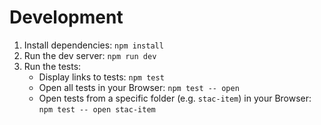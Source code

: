 # Development

1. Install dependencies: `npm install`
2. Run the dev server: `npm run dev`
3. Run the tests:
    - Display links to tests: `npm test`
    - Open all tests in your Browser: `npm test -- open`
    - Open tests from a specific folder (e.g. `stac-item`) in your Browser: `npm test -- open stac-item`